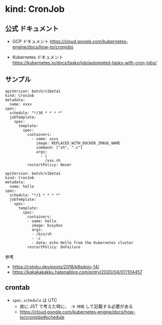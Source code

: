 # kind: CronJob

## 公式 ドキュメント

+ GCP ドキュメント
https://cloud.google.com/kubernetes-engine/docs/how-to/cronjobs

+ Kubernetes ドキュメント
https://kubernetes.io/docs/tasks/job/automated-tasks-with-cron-jobs/

## サンプル

```
apiVersion: batch/v1beta1
kind: CronJob
metadata:
  name: xxxx
spec:
  schedule: "*/30 * * * *"
  jobTemplate:
    spec:
      template:
        spec:
          containers:
            - name: xxxx
              image: REPLACED_WITH_DOCKER_IMAGE_NAME
              command: ["sh", "-c"]
              args:
                - |
                  /xxx.sh
          restartPolicy: Never
```
```
apiVersion: batch/v1beta1
kind: CronJob
metadata:
  name: hello
spec:
  schedule: "*/1 * * * *"
  jobTemplate:
    spec:
      template:
        spec:
          containers:
          - name: hello
            image: busybox
            args:
            - /bin/sh
            - -c
            - date; echo Hello from the Kubernetes cluster
          restartPolicy: OnFailure
```



参考

+ https://cstoku.dev/posts/2018/k8sdojo-14/
+ https://kakakakakku.hatenablog.com/entry/2020/04/07/104457

## crontab 

+ `spec.schedule` は UTC
  + 故に JST で考えた時に、 `-9 時間` して記載する必要がある
  + https://cloud.google.com/kubernetes-engine/docs/how-to/cronjobs#schedule
